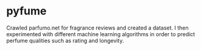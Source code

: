 # pyfume
Crawled parfumo.net for fragrance reviews and created a dataset. I then experimented with different machine learning algorithms in order to predict perfume qualities such as rating and longevity.
